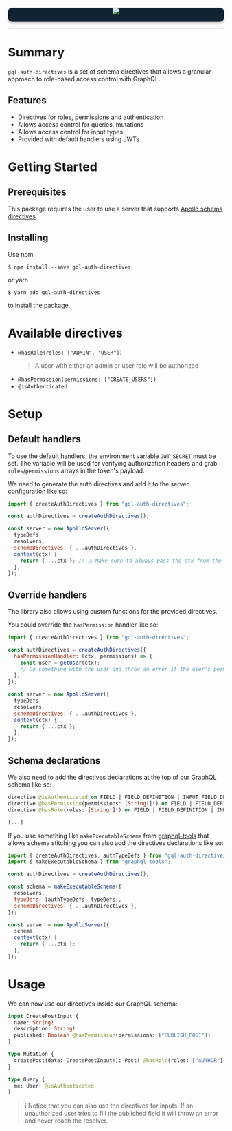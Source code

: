 <p align="center" style="background: #112233; border-radius: 10px; box-shadow: 0px 4px 4px rgba(0, 0, 0, 0.25);">
    <img src="../assets/logo.png" />
    <br/><br/>
</p>

---

# Summary

`gql-auth-directives` is a set of schema directives that allows a granular approach to role-based access control with GraphQL.

## Features

- Directives for roles, permissions and authentication
- Allows access control for queries, mutations
- Allows access control for input types
- Provided with default handlers using JWTs

# Getting Started

## Prerequisites

This package requires the user to use a server that supports [Apollo schema directives](https://www.apollographql.com/docs/graphql-tools/schema-directives/).

## Installing

Use npm

```
$ npm install --save gql-auth-directives
```

or yarn

```
$ yarn add gql-auth-directives
```

to install the package.

# Available directives

- `@hasRole(roles: ["ADMIN", "USER"])`
  > A user with either an admin or user role will be authorized
- `@hasPermission(permissions: ["CREATE_USERS"])`
- `@isAuthenticated`

# Setup

## Default handlers

To use the default handlers, the environment variable `JWT_SECRET` must be set. The variable will be used for verifying authorization headers and grab `roles`/`permissions` arrays in the token's payload.

We need to generate the auth directives and add it to the server configuration like so:

```javascript
import { createAuthDirectives } from "gql-auth-directives";

const authDirectives = createAuthDirectives();

const server = new ApolloServer({
  typeDefs,
  resolvers,
  schemaDirectives: { ...authDirectives },
  context(ctx) {
    return { ...ctx }; // ⚠ Make sure to always pass the ctx from the server's context function
  },
});
```

## Override handlers

The library also allows using custom functions for the provided directives.

You could override the `hasPermission` handler like so:

```javascript
import { createAuthDirectives } from "gql-auth-directives";

const authDirectives = createAuthDirectives({
  hasPermissionHandler: (ctx, permissions) => {
    const user = getUser(ctx);
    // Do something with the user and throw an error if the user's permissions doesn't match the permissions passed
  },
});

const server = new ApolloServer({
  typeDefs,
  resolvers,
  schemaDirectives: { ...authDirectives },
  context(ctx) {
    return { ...ctx };
  },
});
```

## Schema declarations

We also need to add the directives declarations at the top of our GraphQL schema like so:

```graphql
directive @isAuthenticated on FIELD | FIELD_DEFINITION | INPUT_FIELD_DEFINITION
directive @hasPermission(permissions: [String!]!) on FIELD | FIELD_DEFINITION | INPUT_FIELD_DEFINITION
directive @hasRole(roles: [String!]!) on FIELD | FIELD_DEFINITION | INPUT_FIELD_DEFINITION

[...]
```

If you use something like `makeExecutableSchema` from [graphql-tools](https://github.com/apollographql/graphql-tools) that allows schema stitching you can also add the directives declarations like so:

```javascript
import { createAuthDirectives, authTypeDefs } from "gql-auth-directives";
import { makeExecutableSchema } from "graphql-tools";

const authDirectives = createAuthDirectives();

const schema = makeExecutableSchema({
  resolvers,
  typeDefs: [authTypeDefs, typeDefs],
  schemaDirectives: { ...authDirectives },
});

const server = new ApolloServer({
  schema,
  context(ctx) {
    return { ...ctx };
  },
});
```

# Usage

We can now use our directives inside our GraphQL schema:

```graphql
input CreatePostInput {
  name: String!
  description: String!
  published: Boolean @hasPermission(permissions: ["PUBLISH_POST"])
}

type Mutation {
  createPost(data: CreatePostInput!): Post! @hasRole(roles: ["AUTHOR"])
}

type Query {
  me: User! @isAuthenticated
}
```

> ℹ Notice that you can also use the directives for inputs. If an unauthorized user tries to fill the published field it will throw an error and never reach the resolver.
